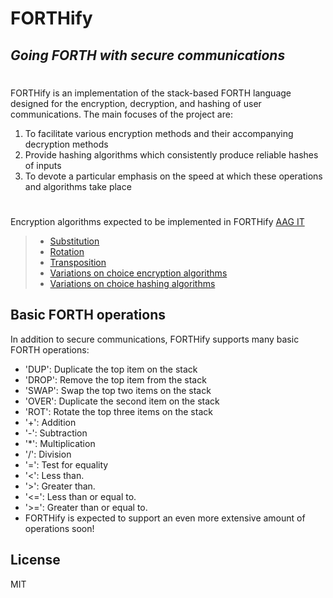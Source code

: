 # FORTHify

## _Going FORTH with secure communications_
#
FORTHify is an implementation of the stack-based FORTH language designed for the encryption, decryption, and hashing of user communications. The main focuses of the project are:
1. To facilitate various encryption methods and their accompanying decryption methods
2. Provide hashing algorithms which consistently produce reliable hashes of inputs
3. To devote a particular emphasis on the speed at which these operations and algorithms take place


#

Encryption algorithms expected to be implemented in FORTHify [AAG IT](https://aag-it.com/the-latest-phishing-statistics/)
> * [Substitution](https://en.wikipedia.org/wiki/Substitution_cipher#:~:text=In%20cryptography%2C%20a%20substitution%20cipher,the%20above%2C%20and%20so%20forth)
> * [Rotation](https://en.wikipedia.org/wiki/Caesar_cipher)
> * [Transposition](https://en.wikipedia.org/wiki/Transposition_cipher)
> * [Variations on choice encryption algorithms](https://www.arcserve.com/blog/5-common-encryption-algorithms-and-unbreakables-future)
> * [Variations on choice hashing algorithms](https://www.okta.com/identity-101/hashing-algorithms/)

## Basic FORTH operations

In addition to secure communications, FORTHify supports many basic FORTH operations:

- 'DUP': Duplicate the top item on the stack
- 'DROP': Remove the top item from the stack
- 'SWAP': Swap the top two items on the stack
- 'OVER': Duplicate the second item on the stack
- 'ROT': Rotate the top three items on the stack
- '+': Addition
- '-': Subtraction
- '*': Multiplication
- '/': Division
- '=': Test for equality
- '<': Less than.
- '>': Greater than.
- '<=': Less than or equal to.
- '>=': Greater than or equal to.
- FORTHify is expected to support an even more extensive amount of operations soon!

## License

MIT